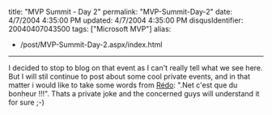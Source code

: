 title: "MVP Summit - Day 2"
permalink: "MVP-Summit-Day-2"
date: 4/7/2004 4:35:00 PM
updated: 4/7/2004 4:35:00 PM
disqusIdentifier: 20040407043500
tags: ["Microsoft MVP"]
alias:
 - /post/MVP-Summit-Day-2.aspx/index.html
---
I decided to stop to blog on that event as I can't really tell what we see here. But I will stil continue to post about some cool private events, and in that matter i would like to take some words from [Rédo](http://blog.developpeur.org/redo): ".Net c'est que du bonheur !!!". Thats a private joke and the concerned guys will understand it for sure ;-)
